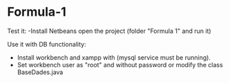 # Formula-1
Test it:
-Install Netbeans open the project (folder "Formula 1" and run it)

Use it with DB functionality:
- Install workbench and xampp with (mysql service must be running).
- Set workbench user as "root" and without password or modify the class BaseDades.java